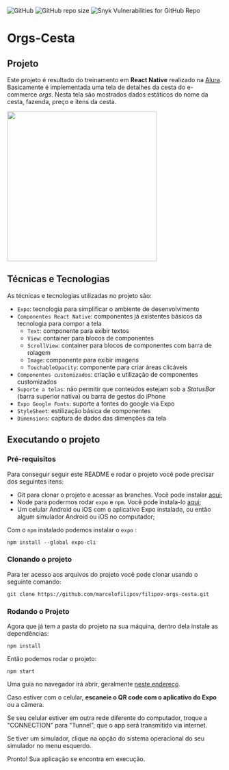 ![GitHub](https://img.shields.io/github/license/marcelofilipov/filipov-Orgs-Cesta) ![GitHub repo size](https://img.shields.io/github/repo-size/marcelofilipov/filipov-orgs-cesta) ![Snyk Vulnerabilities for GitHub Repo](https://img.shields.io/snyk/vulnerabilities/github/marcelofilipov/filipov-orgs-cesta)

# Orgs-Cesta 
## Projeto
Este projeto é resultado do treinamento em **React Native** realizado na [Alura](https://www.alura.com.br/).
Basicamente é implementada uma tela de detalhes da cesta do e-commerce *orgs*. Nesta tela são mostrados dados estáticos do nome da cesta, fazenda, preço e itens da cesta.

<img src="https://user-images.githubusercontent.com/9091491/123982988-e3ccb700-d999-11eb-880e-872881ee8b10.gif" width="350" />

## Técnicas e Tecnologias

As técnicas e tecnologias utilizadas no projeto são:

- `Expo`: tecnologia para simplificar o ambiente de desenvolvimento
- `Componentes React Native`: componentes já existentes básicos da tecnologia para compor a tela
  - `Text`: componente para exibir textos
  - `View`: container para blocos de componentes
  - `ScrollView`: container para blocos de componentes com barra de rolagem
  - `Image`: componente para exibir imagens
  - `TouchableOpacity`: componente para criar áreas clicáveis
- `Componentes customizados`: criação e utilização de componentes customizados
- `Suporte a telas`: não permitir que conteúdos estejam sob a *StatusBar* (barra superior nativa) ou barra de gestos do iPhone
- `Expo Google Fonts`: suporte a fontes do google via Expo
- `StyleSheet`: estilização básica de componentes
- `Dimensions`: captura de dados das dimenções da tela


## Executando o projeto
### Pré-requisitos
Para conseguir seguir este README e rodar o projeto você pode precisar dos seguintes itens:
- Git para clonar o projeto e acessar as branches. Você pode instalar [aqui](https://git-scm.com/downloads);
- Node para podermos rodar `expo` e `npm`. Você pode instala-lo [aqui](https://nodejs.org/en/);
- Um celular Android ou iOS com o aplicativo Expo instalado, ou então algum simulador Android ou iOS no computador;

Com o `npm` instalado podemos instalar o `expo` :
```
npm install --global expo-cli
```
### Clonando o projeto
Para ter acesso aos arquivos do projeto você pode clonar usando o seguinte comando:
```
git clone https://github.com/marcelofilipov/filipov-orgs-cesta.git
```
### Rodando o Projeto
Agora que já tem a pasta do projeto na sua máquina, dentro dela instale as dependências:
```
npm install
```
Então podemos rodar o projeto:
```
npm start
```
Uma guia no navegador irá abrir, geralmente [neste endereço](http://localhost:19002/).

Caso estiver com o celular, **escaneie o QR code com o aplicativo do Expo** ou a câmera.

Se seu celular estiver em outra rede diferente do computador, troque a "CONNECTION" para "Tunnel", que o app será transmitido via internet.

Se tiver um simulador, clique na opção do sistema operacional do seu simulador no menu esquerdo.
  
Pronto! Sua aplicação se encontra em execução.
